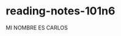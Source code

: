 # reading-notes-101n6

<!--
##   title 2
###   title 3
####   title 4
#####   title 5
######   title 6
-->


MI NOMBRE ES CARLOS 
